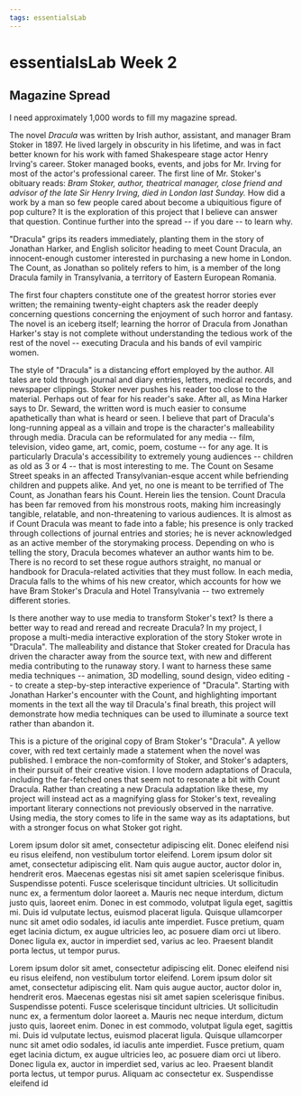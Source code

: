 ```yaml
---
tags: essentialsLab
---
```


essentialsLab Week 2
===
## Magazine Spread
I need approximately 1,000 words to fill my magazine spread. 

The novel *Dracula* was written by Irish author, assistant, and manager Bram Stoker in 1897. He lived largely in obscurity in his lifetime, and was in fact better known for his work with famed Shakespeare stage actor Henry Irving's career. Stoker managed books, events, and jobs for Mr. Irving for most of the actor's professional career. The first line of Mr. Stoker's obituary reads: *Bram Stoker, author, theatrical manager, close friend and advisor of the late Sir Henry Irving, died in London last Sunday.* How did a work by a man so few people cared about become a ubiquitious figure of pop culture? It is the exploration of this project that I believe can answer that question. Continue further into the spread -- if you dare -- to learn why. 

"Dracula" grips its readers immediately, planting them in the story of Jonathan Harker, and English solicitor heading to meet Count Dracula, an innocent-enough customer interested in purchasing a new home in London. The Count, as Jonathan so politely refers to him, is a member of the long Dracula family in Transylvania, a territory of Eastern European Romania. 

The first four chapters constitute one of the greatest horror stories ever written; the remaining twenty-eight chapters ask the reader deeply concerning questions concerning the enjoyment of such horror and fantasy. The novel is an iceberg itself; learning the horror of Dracula from Jonathan Harker's stay is not complete without understanding the tedious work of the rest of the novel -- executing Dracula and his bands of evil vampiric women. 

The style of "Dracula" is a distancing effort employed by the author. All tales are told through journal and diary entries, letters, medical records, and newspaper clippings. Stoker never pushes his reader too close to the material. Perhaps out of fear for his reader's sake. After all, as Mina Harker says to Dr. Seward, the written word is much easier to consume apathetically than what is heard or seen. I believe that part of Dracula's long-running appeal as a villain and trope is the character's malleability through media. Dracula can be reformulated for any media -- film, television, video game, art, comic, poem, costume -- for any age. It is particularly Dracula's accessibility to extremely young audiences -- children as old as 3 or 4 -- that is most interesting to me. The Count on Sesame Street speaks in an affected Transylvanian-esque accent while befriending children and puppets alike. And yet, no one is meant to be terrified of The Count, as Jonathan fears his Count. Herein lies the tension. Count Dracula has been far removed from his monstrous roots, making him increasingly tangible, relatable, and non-threatening to various audiences. It is almost as if Count Dracula was meant to fade into a fable; his presence is only tracked through collections of journal entries and stories; he is never acknowledged as an active member of the storymaking process. Depending on who is telling the story, Dracula becomes whatever an author wants him to be. There is no record to set these rogue authors straight, no manual or handbook for Dracula-related activities that they must follow. In each media, Dracula falls to the whims of his new creator, which accounts for how we have Bram Stoker's Dracula and Hotel Transylvania -- two extremely different stories. 


Is there another way to use media to transform Stoker's text? Is there a better way to read and reread and recreate Dracula? In my project, I propose a multi-media interactive exploration of the story Stoker wrote in "Dracula". The malleability and distance that Stoker created for Dracula has driven the character away from the source text, with new and different media contributing to the runaway story. I want to harness these same media techniques -- animation, 3D modelling, sound design, video editing -- to create a step-by-step interactive experience of "Dracula". Starting with Jonathan Harker's encounter with the Count, and highlighting important moments in the text all the way til Dracula's final breath, this project will demonstrate how media techniques can be used to illuminate a source text rather than abandon it. 

This is a picture of the original copy of Bram Stoker's "Dracula". A yellow cover, with red text certainly made a statement when the novel was published. I embrace the non-comformity of Stoker, and Stoker's adapters, in their pursuit of their creative vision. I love modern adaptations of Dracula, including the far-fetched ones that seem not to resonate a bit with Count Dracula. Rather than creating a new Dracula adaptation like these, my project will instead act as a magnifying glass for Stoker's text, revealing important literary connections not previously observed in the narrative. Using media, the story comes to life in the same way as its adaptations, but with a stronger focus on what Stoker got right. 

Lorem ipsum dolor sit amet, consectetur adipiscing elit. Donec eleifend nisi eu risus eleifend, non vestibulum tortor eleifend. Lorem ipsum dolor sit amet, consectetur adipiscing elit. Nam quis augue auctor, auctor dolor in, hendrerit eros. Maecenas egestas nisi sit amet sapien scelerisque finibus. Suspendisse potenti. Fusce scelerisque tincidunt ultricies. Ut sollicitudin nunc ex, a fermentum dolor laoreet a. Mauris nec neque interdum, dictum justo quis, laoreet enim. Donec in est commodo, volutpat ligula eget, sagittis mi. Duis id vulputate lectus, euismod placerat ligula. Quisque ullamcorper nunc sit amet odio sodales, id iaculis ante imperdiet. Fusce pretium, quam eget lacinia dictum, ex augue ultricies leo, ac posuere diam orci ut libero. Donec ligula ex, auctor in imperdiet sed, varius ac leo. Praesent blandit porta lectus, ut tempor purus.

Lorem ipsum dolor sit amet, consectetur adipiscing elit. Donec eleifend nisi eu risus eleifend, non vestibulum tortor eleifend. Lorem ipsum dolor sit amet, consectetur adipiscing elit. Nam quis augue auctor, auctor dolor in, hendrerit eros. Maecenas egestas nisi sit amet sapien scelerisque finibus. Suspendisse potenti. Fusce scelerisque tincidunt ultricies. Ut sollicitudin nunc ex, a fermentum dolor laoreet a. Mauris nec neque interdum, dictum justo quis, laoreet enim. Donec in est commodo, volutpat ligula eget, sagittis mi. Duis id vulputate lectus, euismod placerat ligula. Quisque ullamcorper nunc sit amet odio sodales, id iaculis ante imperdiet. Fusce pretium, quam eget lacinia dictum, ex augue ultricies leo, ac posuere diam orci ut libero. Donec ligula ex, auctor in imperdiet sed, varius ac leo. Praesent blandit porta lectus, ut tempor purus. Aliquam ac consectetur ex. Suspendisse eleifend id 